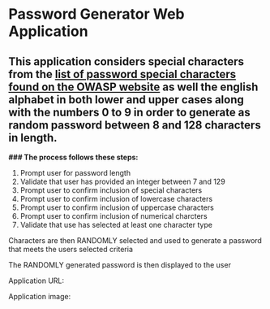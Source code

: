# Password Generator Web Application

## This application considers special characters from the [list of password special characters found on the OWASP website](https://www.owasp.org/index.php/Password_special_characters) as well the english alphabet in both lower and upper cases along with the numbers 0 to 9 in order to generate as random password between 8 and 128 characters in length.

**### The process follows these steps:**
1. Prompt user for password length
2. Validate that user has provided an integer between 7 and 129
2. Prompt user to confirm inclusion of special characters
3. Prompt user to confirm inclusion of lowercase characters
4. Prompt user to confirm inclusion of uppercase characters
5. Prompt user to confirm inclusion of numerical charcters
6. Validate that use has selected at least one character type

Characters are then RANDOMLY selected and used to generate a password that meets the users selected criteria

The RANDOMLY generated password is then displayed to the user

Application URL:

Application image:

